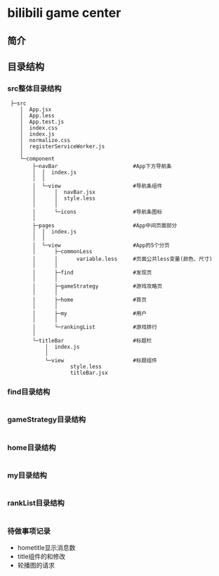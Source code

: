# bilibili game center

## 简介

## 目录结构

### src整体目录结构
```
 ├─src
    │  App.jsx
    │  App.less
    │  App.test.js
    │  index.css
    │  index.js
    │  normalize.css
    │  registerServiceWorker.js
    │  
    └─component
        ├─navBar                        #App下方导航条
        │  │  index.js                  
        │  │  
        │  └─view                       #导航条组件
        │      │  navBar.jsx
        │      │  style.less
        │      │  
        │      └─icons                  #导航条图标 
        │               
        ├─pages                         #App中间页面部分
        │  │  index.js
        │  │  
        │  └─view                       #App的5个分页
        │      ├─commonLess
        │      │      variable.less     #页面公共less变量(颜色、尺寸)
        │      │      
        │      ├─find                   #发现页
        │      │      
        │      ├─gameStrategy           #游戏攻略页
        │      │      
        │      ├─home                   #首页
        │      │      
        │      ├─my                     #用户
        │      │      
        │      └─rankingList            #游戏排行
        │              
        └─titleBar                      #标题栏
            │  index.js
            │  
            └─view                      #标题组件
                    style.less
                    titleBar.jsx
```

### find目录结构
```
```

### gameStrategy目录结构
```
```
### home目录结构
```
```

### my目录结构
```
```
### rankList目录结构
```
```


### 待做事项记录
* hometitle显示消息数
* title组件的<a>和<Link/>修改
* 轮播图的请求

